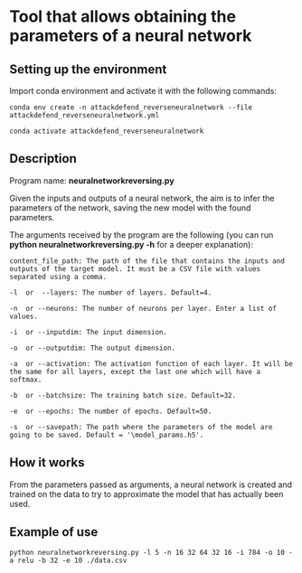 # Tool that allows obtaining the parameters of a neural network

## Setting up the environment

Import conda environment and activate it with the following commands:

```
conda env create -n attackdefend_reverseneuralnetwork --file attackdefend_reverseneuralnetwork.yml

conda activate attackdefend_reverseneuralnetwork
```

## Description

Program name: **neuralnetworkreversing.py**


Given the inputs and outputs of a neural network, the aim is to infer the parameters of the network, saving the new model with the found parameters.


The arguments received by the program are the following (you can run **python neuralnetworkreversing.py -h** for a deeper explanation):

```
content_file_path: The path of the file that contains the inputs and outputs of the target model. It must be a CSV file with values separated using a comma.

-l  or  --layers: The number of layers. Default=4.

-n  or --neurons: The number of neurons per layer. Enter a list of values.

-i  or --inputdim: The input dimension.

-o  or --outputdim: The output dimension.

-a  or --activation: The activation function of each layer. It will be the same for all layers, except the last one which will have a softmax.

-b  or --batchsize: The training batch size. Default=32.

-e  or --epochs: The number of epochs. Default=50.

-s  or --savepath: The path where the parameters of the model are going to be saved. Default = '\model_params.h5'.
```

## How it works


From the parameters passed as arguments, a neural network is created and trained on the data to try to approximate the model that has actually been used.


## Example of use

```
python neuralnetworkreversing.py -l 5 -n 16 32 64 32 16 -i 784 -o 10 -a relu -b 32 -e 10 ./data.csv
```